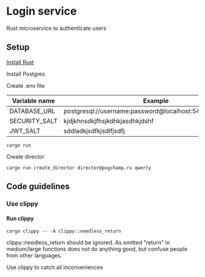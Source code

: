 # Login service
Rust microservice to authenticate users

## Setup
[Install Rust](https://www.rust-lang.org/tools/install)

Install Postgres

Create .env file

| Variable name | Example                                                     |
|---------------|-------------------------------------------------------------|
| DATABASE_URL  | postgresql://username:password@localhost:5432/login_service |
| SECURITY_SALT | kjdjkhnsdkjfhsjkdhkjasdhkjdshf                              |
| JWT_SALT      | sddladkjsdfkjsdlfjsdfj                                      |

```
cargo run
```

Create director
```
cargo run create_director director@pogchamp.ru qwerty
```

## Code guidelines

### Use clippy
#### Run clippy
```
cargo clippy -- -A clippy::needless_return
```

clippy::needless_return should be ignored.
As omitted "return" in medium/large functions does not do anything good, but confuse people from other languages.

Use clippy to catch all inconveniences
